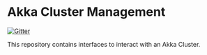 # Akka Cluster Management

[![Gitter](https://img.shields.io/gitter/room/nwjs/nw.js.svg?style=flat-square)](https://gitter.im/akkadotnet/akka.net)

This repository contains interfaces to interact with an Akka Cluster.
